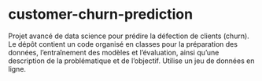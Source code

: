 # customer-churn-prediction
Projet avancé de data science pour prédire la défection de clients (churn). Le dépôt contient un code organisé en classes pour la préparation des données, l’entraînement des modèles et l’évaluation, ainsi qu’une description de la problématique et de l’objectif. Utilise un jeu de données en ligne.
